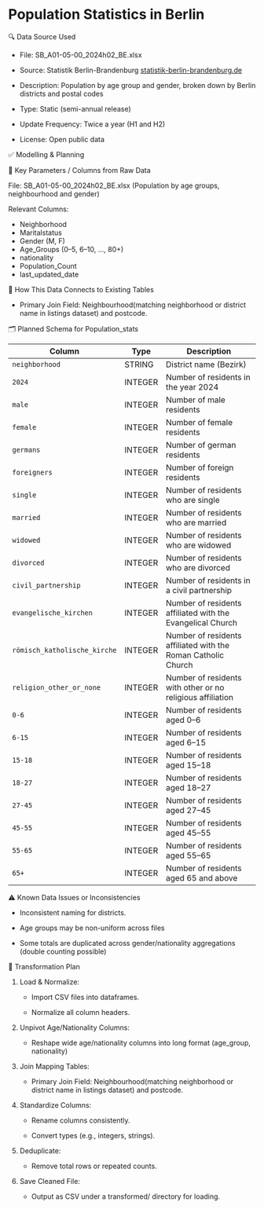 # Population Statistics in Berlin
🔍 Data Source Used


* File: SB_A01-05-00_2024h02_BE.xlsx


* Source: Statistik Berlin-Brandenburg [statistik-berlin-brandenburg.de](https://www.statistik-berlin-brandenburg.de/bevoelkerung)


*  Description: Population by age group and gender, broken down by Berlin districts and postal codes


*  Type: Static (semi-annual release)


*  Update Frequency: Twice a year (H1 and H2)


*  License: Open public data


✅ Modelling & Planning


📌 Key Parameters / Columns from Raw Data


File: SB_A01-05-00_2024h02_BE.xlsx (Population by age groups, neighbourhood and gender)


 Relevant Columns:

 
* Neighborhood
* Maritalstatus
* Gender (M, F)
* Age_Groups (0–5, 6–10, ..., 80+)
* nationality
* Population_Count
* last_updated_date


🧩 How This Data Connects to Existing Tables


*  Primary Join Field: Neighbourhood(matching neighborhood or district name in listings dataset) and postcode.


🗂️ Planned Schema for Population_stats


| Column                 | Type      | Description                                         |
|------------------------|-----------|-----------------------------------------------------|
| `neighborhood`                   | STRING      | District name (Bezirk)         |
| `2024`                 | INTEGER      | Number of residents in the year 2024                                |
| `male`             | INTEGER     | Number of male residents                               |
| `female`            | INTEGER      | Number of female residents                      |
| `germans`     | INTEGER      | Number of german residents    |
| `foreigners`       | INTEGER      | Number of foreign residents           |
| `single` | INTEGER      | Number of residents who are single   |
| `married` | INTEGER      | Number of residents who are married   |
| `widowed` | INTEGER      | Number of residents who are widowed   |
| `divorced` | INTEGER      | Number of residents who are divorced   |
| `civil_partnership` | INTEGER      | Number of residents in a civil partnership   |
| `evangelische_kirchen` | INTEGER      | Number of residents affiliated with the Evangelical Church   |
| `römisch_katholische_kirche` | INTEGER      | Number of residents affiliated with the Roman Catholic Church   |
| `religion_other_or_none` | INTEGER      | Number of residents with other or no religious affiliation   |
| `0-6` | INTEGER      | Number of residents aged 0–6   |
| `6-15` | INTEGER      | Number of residents aged 6–15   |
| `15-18` | INTEGER      | Number of residents aged 15–18   |
| `18-27` | INTEGER     | Number of residents aged 18–27   |
| `27-45` | INTEGER      | Number of residents aged 27–45   |
| `45-55` | INTEGER      | Number of residents aged 45–55   |
| `55-65` | INTEGER      | Number of residents aged 55–65   |
| `65+` | INTEGER      | Number of residents aged 65 and above   |


⚠️ Known Data Issues or Inconsistencies


* Inconsistent naming for districts.


* Age groups may be non-uniform across files


* Some totals are duplicated across gender/nationality aggregations (double counting possible)



🔄 Transformation Plan


1. Load & Normalize:


    *  Import CSV files into dataframes.


    *  Normalize all column headers.


2. Unpivot Age/Nationality Columns:


    *  Reshape wide age/nationality columns into long format (age_group, nationality)


3. Join Mapping Tables:


    *  Primary Join Field: Neighbourhood(matching neighborhood or district name in listings dataset) and postcode.


4. Standardize Columns:


    *  Rename columns consistently.


    *  Convert types (e.g., integers, strings).


5. Deduplicate:


    *  Remove total rows or repeated counts.


6. Save Cleaned File:


    *  Output as CSV  under a transformed/ directory for loading.
